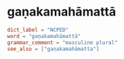 # gaṇakamahāmattā

``` toml
dict_label = "NCPED"
word = "gaṇakamahāmattā"
grammar_comment = "masculine plural"
see_also = ["gaṇakamahāmatta"]
```

